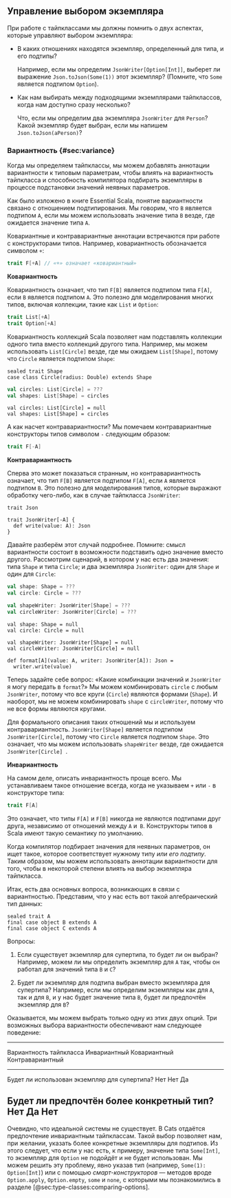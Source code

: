 ## Управление выбором экземпляра

При работе с тайпклассами 
мы должны помнить о двух аспектах, 
которые управляют выбором экземпляра:

 -  В каких отношениях находятся экземпляр, 
    определенный для типа, и его подтипы?

    Например, если мы определим `JsonWriter[Option[Int]]`, 
    выберет ли выражение `Json.toJson(Some(1))` этот экземпляр?
    (Помните, что `Some` является подтипом `Option`).

 -  Как нам выбирать между подходящими экземплярами тайпклассов, 
    когда нам доступно сразу несколько?

    Что, если мы определим два экземпляра `JsonWriter` для `Person`?
    Какой экземпляр будет выбран, 
    если мы напишем `Json.toJson(aPerson)`?

### Вариантность {#sec:variance}

Когда мы определяем тайпклассы,
мы можем добавлять аннотации вариантности к типовым параметрам,
чтобы влиять на вариантность тайпкласса
и способность компилятора подбирать экземпляры
в процессе подстановки значений неявных параметров.

Как было изложено в книге Essential Scala,
понятие вариантности связано с отношением подтипирования.
Мы говорим, что `B` является подтипом `A`,
если мы можем использовать значение типа `B` везде,
где ожидается значение типа `A`.

Ковариантные и контравариантные аннотации
встречаются при работе с конструкторами типов.
Например, ковариантность обозначается символом `+`:

```scala
trait F[+A] // «+» означает «ковариантный»
```

**Ковариантность**

Ковариантность означает, что тип `F[B]`
является подтипом типа `F[A]`, если `B` является подтипом `A`.
Это полезно для моделирования многих типов,
включая коллекции, такие как `List` и `Option`:

```scala
trait List[+A]
trait Option[+A]
```

Ковариантность коллекций Scala позволяет нам
подставлять коллекции одного типа вместо коллекций другого типа.
Например, мы можем использовать `List[Circle]` везде,
где мы ожидаем `List[Shape]`,
потому что `Circle` является подтипом `Shape`:

```tut:book:silent
sealed trait Shape
case class Circle(radius: Double) extends Shape
```

```scala
val circles: List[Circle] = ???
val shapes: List[Shape] = circles
```

```tut:book:invisible
val circles: List[Circle] = null
val shapes: List[Shape] = circles
```

А как насчет контравариантности?
Мы помечаем контравариантные конструкторы типов символом `-` следующим образом:

```scala
trait F[-A]
```

**Контравариантность**

Сперва это может показаться странным, но контравариантность означает,
что тип `F[B]` является подтипом `F[A]`, если `A` является подтипом `B`.
Это полезно для моделирования типов, которые выражают обработку чего-либо, 
как в случае тайпкласса `JsonWriter`:

```tut:book:invisible
trait Json
```

```tut:book
trait JsonWriter[-A] {
  def write(value: A): Json
}
```

Давайте разберём этот случай подробнее.
Помните: смысл вариантности состоит в возможности 
подставить одно значение вместо другого.
Рассмотрим сценарий, в котором у нас есть два значения: 
типа `Shape` и типа `Circle`; 
и два экземпляра `JsonWriter`: один для `Shape` и один для `Circle`:

```scala
val shape: Shape = ???
val circle: Circle = ???

val shapeWriter: JsonWriter[Shape] = ???
val circleWriter: JsonWriter[Circle] = ???
```

```tut:book:invisible
val shape: Shape = null
val circle: Circle = null

val shapeWriter: JsonWriter[Shape] = null
val circleWriter: JsonWriter[Circle] = null
```

```tut:book:silent
def format[A](value: A, writer: JsonWriter[A]): Json =
  writer.write(value)
```

Теперь задайте себе вопрос: 
«Какие комбинации значений и `JsonWriter` я могу передать в `format`?»
Мы можем комбинировать `circle` с любым `JsonWriter`, 
потому что все круги (`Circle`) являются формами (`Shape`).
И наоборот, мы не можем комбинировать `shape` с `circleWriter`, 
потому что не все формы являются кругами.

Для формального описания таких отношений мы и используем контравариантность.
`JsonWriter[Shape]` является подтипом `JsonWriter[Circle]`, 
потому что `Circle` является подтипом `Shape`.
Это означает, что мы можем использовать `shapeWriter` везде, 
где ожидается `JsonWriter[Circle] `.

**Инвариантность**

На самом деле, описать инвариантность проще всего.
Мы устанавливаем такое отношение всегда,
когда не указываем `+` или `-` в конструкторе типа:

```scala
trait F[A]
```

Это означает, что типы `F[A]` и `F[B]` 
никогда не являются подтипами друг друга, 
независимо от отношений между `A` и` B`.
Конструкторы типов в Scala имеют такую семантику по умолчанию.

Когда компилятор подбирает значения для неявных параметров, 
он ищет такое, которое соответствует нужному типу *или его подтипу*.
Таким образом, мы можем использовать аннотации вариантности для того, 
чтобы в некоторой степени влиять на выбор экземпляра тайпкласса.

Итак, есть два основных вопроса, возникающих в связи с вариантностью.
Представим, что у нас есть вот такой алгебраический тип данных:

```tut:book:silent
sealed trait A
final case object B extends A
final case object C extends A
```

Вопросы:

 1. Если существует экземпляр для супертипа, то будет ли он выбран?
    Например, можем ли мы определить экземпляр для `A` так, 
    чтобы он работал для значений типа `B` и `C`?

 2. Будет ли экземпляр для подтипа 
    выбран вместо экземпляра для супертипа?
    Например, если мы определим экземпляры как для `A`, так и для `B`, 
    и у нас будет значение типа `B`, 
    будет ли предпочтён экземпляр для `B`?

Оказывается, мы можем выбрать только одну из этих двух опций.
Три возможных выбора вариантности обеспечивают нам следующее поведение:

-----------------------------------------------------------------------------------------------
Вариантность тайпкласса                         Инвариантный   Ковариантный   Контравариантный
----------------------------------------------- -------------- -------------- -----------------
Будет ли использован экземпляр для супертипа?   Нет            Нет            Да 

Будет ли предпочтён более конкретный тип?       Нет            Да             Нет
-----------------------------------------------------------------------------------------------

Очевидно, что идеальной системы не существует.
В Cats отдаётся предпочтение инвариантным тайпклассам.
Такой выбор позволяет нам, при желании, 
указать более конкретные экземпляры для подтипов.
Из этого следует, что если у нас есть, к примеру, 
значение типа `Some[Int]`, 
то экземпляр для `Option` не подойдёт и не будет использован.
Мы можем решить эту проблему, 
явно указав тип (например, `Some(1): Option[Int]`) 
или с помощью *смарт-конструкторов* — 
методов вроде `Option.apply`, `Option.empty`, `some` и `none`, 
с которыми мы познакомились в разделе [@sec:type-classes:comparing-options].
